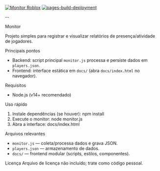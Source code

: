 [![Monitor Roblox](https://github.com/tgferrmonitor/monitor/actions/workflows/monitor.yml/badge.svg)](https://github.com/tgferrmonitor/monitor/actions/workflows/monitor.yml)
[![pages-build-deployment](https://github.com/tgferrmonitor/monitor/actions/workflows/pages/pages-build-deployment/badge.svg)](https://github.com/tgferrmonitor/monitor/actions/workflows/pages/pages-build-deployment)

--


Monitor

Projeto simples para registrar e visualizar relatórios de presença/atividade de jogadores.

Principais pontos

- Backend: script principal `monitor.js` processa e persiste dados em `players.json`.
- Frontend: interface estática em `docs/` (abra `docs/index.html` no navegador).

Requisitos

- Node.js (v14+ recomendado)

Uso rápido

1. Instale dependências (se houver):
   npm install
2. Execute o monitor:
   node monitor.js
3. Abra a interface:
   docs/index.html

Arquivos relevantes

- `monitor.js` — coleta/processa dados e grava JSON.
- `players.json` — armazenamento de dados.
- `docs/` — frontend modular (scripts, estilos, componentes).

Licença
Arquivo de licença não incluído; trate como código pessoal.
